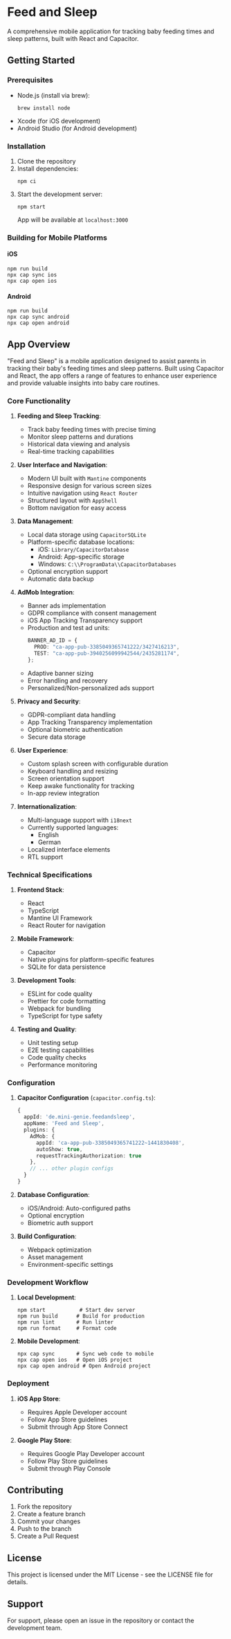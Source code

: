 # Feed and Sleep

A comprehensive mobile application for tracking baby feeding times and sleep patterns, built with React and Capacitor.

## Getting Started

### Prerequisites

- Node.js (install via brew):
  ```console
  brew install node
  ```
- Xcode (for iOS development)
- Android Studio (for Android development)

### Installation

1. Clone the repository
2. Install dependencies:
   ```console
   npm ci
   ```
3. Start the development server:
   ```console
   npm start
   ```
   App will be available at `localhost:3000`

### Building for Mobile Platforms

#### iOS

```console
npm run build
npx cap sync ios
npx cap open ios
```

#### Android

```console
npm run build
npx cap sync android
npx cap open android
```

## App Overview

"Feed and Sleep" is a mobile application designed to assist parents in tracking their baby's feeding times and sleep patterns. Built using Capacitor and React, the app offers a range of features to enhance user experience and provide valuable insights into baby care routines.

### Core Functionality

1. **Feeding and Sleep Tracking**:

   - Track baby feeding times with precise timing
   - Monitor sleep patterns and durations
   - Historical data viewing and analysis
   - Real-time tracking capabilities

2. **User Interface and Navigation**:

   - Modern UI built with `Mantine` components
   - Responsive design for various screen sizes
   - Intuitive navigation using `React Router`
   - Structured layout with `AppShell`
   - Bottom navigation for easy access

3. **Data Management**:

   - Local data storage using `CapacitorSQLite`
   - Platform-specific database locations:
     - iOS: `Library/CapacitorDatabase`
     - Android: App-specific storage
     - Windows: `C:\\ProgramData\\CapacitorDatabases`
   - Optional encryption support
   - Automatic data backup

4. **AdMob Integration**:

   - Banner ads implementation
   - GDPR compliance with consent management
   - iOS App Tracking Transparency support
   - Production and test ad units:
     ```typescript
     BANNER_AD_ID = {
       PROD: "ca-app-pub-3385049365741222/3427416213",
       TEST: "ca-app-pub-3940256099942544/2435281174",
     };
     ```
   - Adaptive banner sizing
   - Error handling and recovery
   - Personalized/Non-personalized ads support

5. **Privacy and Security**:

   - GDPR-compliant data handling
   - App Tracking Transparency implementation
   - Optional biometric authentication
   - Secure data storage

6. **User Experience**:

   - Custom splash screen with configurable duration
   - Keyboard handling and resizing
   - Screen orientation support
   - Keep awake functionality for tracking
   - In-app review integration

7. **Internationalization**:
   - Multi-language support with `i18next`
   - Currently supported languages:
     - English
     - German
   - Localized interface elements
   - RTL support

### Technical Specifications

1. **Frontend Stack**:

   - React
   - TypeScript
   - Mantine UI Framework
   - React Router for navigation

2. **Mobile Framework**:

   - Capacitor
   - Native plugins for platform-specific features
   - SQLite for data persistence

3. **Development Tools**:

   - ESLint for code quality
   - Prettier for code formatting
   - Webpack for bundling
   - TypeScript for type safety

4. **Testing and Quality**:
   - Unit testing setup
   - E2E testing capabilities
   - Code quality checks
   - Performance monitoring

### Configuration

1. **Capacitor Configuration** (`capacitor.config.ts`):

   ```typescript
   {
     appId: 'de.mini-genie.feedandsleep',
     appName: 'Feed and Sleep',
     plugins: {
       AdMob: {
         appId: 'ca-app-pub-3385049365741222~1441830408',
         autoShow: true,
         requestTrackingAuthorization: true
       },
       // ... other plugin configs
     }
   }
   ```

2. **Database Configuration**:

   - iOS/Android: Auto-configured paths
   - Optional encryption
   - Biometric auth support

3. **Build Configuration**:
   - Webpack optimization
   - Asset management
   - Environment-specific settings

### Development Workflow

1. **Local Development**:

   ```console
   npm start           # Start dev server
   npm run build      # Build for production
   npm run lint       # Run linter
   npm run format     # Format code
   ```

2. **Mobile Development**:
   ```console
   npx cap sync       # Sync web code to mobile
   npx cap open ios   # Open iOS project
   npx cap open android # Open Android project
   ```

### Deployment

1. **iOS App Store**:

   - Requires Apple Developer account
   - Follow App Store guidelines
   - Submit through App Store Connect

2. **Google Play Store**:
   - Requires Google Play Developer account
   - Follow Play Store guidelines
   - Submit through Play Console

## Contributing

1. Fork the repository
2. Create a feature branch
3. Commit your changes
4. Push to the branch
5. Create a Pull Request

## License

This project is licensed under the MIT License - see the LICENSE file for details.

## Support

For support, please open an issue in the repository or contact the development team.

